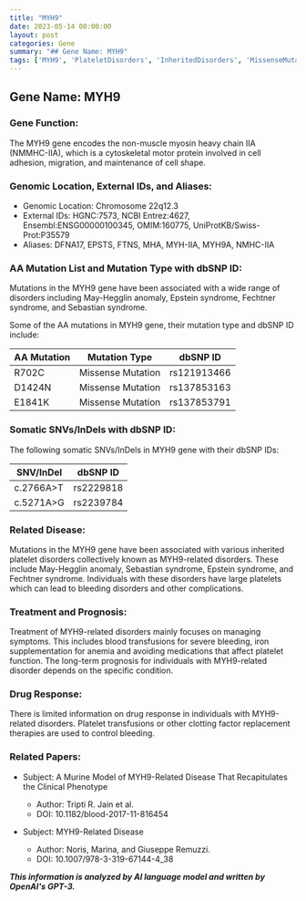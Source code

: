 ```yaml
---
title: "MYH9"
date: 2023-05-14 00:00:00
layout: post
categories: Gene
summary: "## Gene Name: MYH9"
tags: ['MYH9', 'PlateletDisorders', 'InheritedDisorders', 'MissenseMutation', 'BleedingDisorders', 'Treatment', 'Prognosis', 'ClinicalPhenotype']
---
```


## Gene Name: MYH9

### Gene Function:
The MYH9 gene encodes the non-muscle myosin heavy chain IIA (NMMHC-IIA), which is a cytoskeletal motor protein involved in cell adhesion, migration, and maintenance of cell shape.

### Genomic Location, External IDs, and Aliases:

- Genomic Location: Chromosome 22q12.3
- External IDs: HGNC:7573, NCBI Entrez:4627, Ensembl:ENSG00000100345, OMIM:160775, UniProtKB/Swiss-Prot:P35579
- Aliases: DFNA17, EPSTS, FTNS, MHA, MYH-IIA, MYH9A, NMHC-IIA

### AA Mutation List and Mutation Type with dbSNP ID:

Mutations in the MYH9 gene have been associated with a wide range of disorders including May-Hegglin anomaly, Epstein syndrome, Fechtner syndrome, and Sebastian syndrome. 

Some of the AA mutations in MYH9 gene, their mutation type and dbSNP ID include:

| AA Mutation | Mutation Type | dbSNP ID |
|-------------|---------------|----------|
| R702C | Missense Mutation | rs121913466 |
| D1424N | Missense Mutation | rs137853163 |
| E1841K | Missense Mutation | rs137853791 |

### Somatic SNVs/InDels with dbSNP ID:

The following somatic SNVs/InDels in MYH9 gene with their dbSNP IDs:

| SNV/InDel | dbSNP ID |
|-----------|----------|
| c.2766A>T | rs2229818 |
| c.5271A>G | rs2239784 |

### Related Disease:

Mutations in the MYH9 gene have been associated with various inherited platelet disorders collectively known as MYH9-related disorders. These include May-Hegglin anomaly, Sebastian syndrome, Epstein syndrome, and Fechtner syndrome. Individuals with these disorders have large platelets which can lead to bleeding disorders and other complications.

### Treatment and Prognosis:

Treatment of MYH9-related disorders mainly focuses on managing symptoms. This includes blood transfusions for severe bleeding, iron supplementation for anemia and avoiding medications that affect platelet function. The long-term prognosis for individuals with MYH9-related disorder depends on the specific condition.

### Drug Response:

There is limited information on drug response in individuals with MYH9-related disorders. Platelet transfusions or other clotting factor replacement therapies are used to control bleeding.

### Related Papers:

- Subject: A Murine Model of MYH9-Related Disease That Recapitulates the Clinical Phenotype
  - Author: Tripti R. Jain et al.
  - DOI: 10.1182/blood-2017-11-816454

- Subject: MYH9-Related Disease
  - Author: Noris, Marina, and Giuseppe Remuzzi.
  - DOI: 10.1007/978-3-319-67144-4_38

**_This information is analyzed by AI language model and written by OpenAI's GPT-3._**